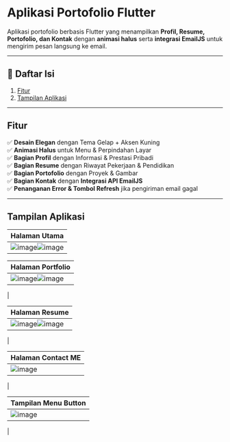 #  Aplikasi Portofolio Flutter  
 Aplikasi portofolio berbasis Flutter yang menampilkan **Profil, Resume, Portofolio, dan Kontak** dengan **animasi halus** serta **integrasi EmailJS** untuk mengirim pesan langsung ke email.

---

## 📖 **Daftar Isi**
1. [ Fitur](#fitur)  
2. [ Tampilan Aplikasi](#tampilan-aplikasi)  



---

##  **Fitur**
✅ **Desain Elegan** dengan Tema Gelap + Aksen Kuning  
✅ **Animasi Halus** untuk Menu & Perpindahan Layar  
✅ **Bagian Profil** dengan Informasi & Prestasi Pribadi  
✅ **Bagian Resume** dengan Riwayat Pekerjaan & Pendidikan  
✅ **Bagian Portofolio** dengan Proyek & Gambar  
✅ **Bagian Kontak** dengan **Integrasi API EmailJS**  
✅ **Penanganan Error & Tombol Refresh** jika pengiriman email gagal  

---

##  **Tampilan Aplikasi**
| Halaman Utama |
|--------------|
| ![image](https://github.com/user-attachments/assets/5347233f-a53f-4f38-99ee-ed41dce1ec52)![image](https://github.com/user-attachments/assets/cdaf6fcf-a8f4-43d9-9d4d-33e12ce4a83d) |

| Halaman Portfolio |
|--------------|
 |![image](https://github.com/user-attachments/assets/a50d6bb9-16c5-45d9-8867-04ae44a1aded)![image](https://github.com/user-attachments/assets/df60d484-d0f2-47fa-bffd-f2a634c95c8c)

|

| Halaman Resume |
|--------------|
 |![image](https://github.com/user-attachments/assets/53d10056-a6a9-4ddb-9a01-0b45e89f3d82)![image](https://github.com/user-attachments/assets/f459eef0-16e3-4182-a29a-a3c380f69fa1)

|

| Halaman Contact ME |
|--------------|
 |![image](https://github.com/user-attachments/assets/28a64526-2ee6-4db0-ae2b-3df5f1cf4527)

|

| Tampilan Menu Button |
|--------------|
 |![image](https://github.com/user-attachments/assets/2a8cc1cc-8e20-4a28-9fb2-9a3bb27b8c2a)

|

